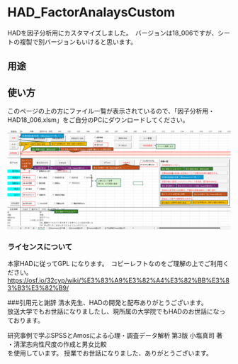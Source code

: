 # HAD_FactorAnalaysCustom
HADを因子分析用にカスタマイズしました。　バージョンは18_006ですが、シートの複製で別バージョンもいけると思います。
## 用途

## 使い方
このページの上の方にファイル一覧が表示されているので、「因子分析用・HAD18_006.xlsm」をご自分のPCにダウンロードしてください。


![スクショ](screenshot.png)



### ライセンスについて
本家HADに従ってGPL になります。　コピーレフトなのをご理解の上でご利用ください。
https://osf.io/32cyp/wiki/%E3%83%A9%E3%82%A4%E3%82%BB%E3%83%B3%E3%82%B9/

###引用元と謝辞
清水先生、HADの開発と配布ありがとうございます。  
放送大学でもお世話になりましたし、現所属の大学院でもHADのお世話になっております。  
  
研究事例で学ぶSPSSとAmosによる心理・調査データ解析 第3版 小塩真司 著　  
・清潔志向性尺度の作成と男女比較　  
を使用しています。 授業でお世話になりました、ありがとうございます。

